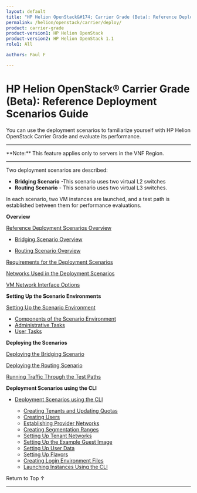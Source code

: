 ```yaml
---
layout: default
title: "HP Helion OpenStack&#174; Carrier Grade (Beta): Reference Deployment Scenarios Guide"
permalink: /helion/openstack/carrier/deploy/
product: carrier-grade
product-version1: HP Helion OpenStack
product-version2: HP Helion OpenStack 1.1
role1: All

authors: Paul F

---
```

<!--UNDER REVISION-->

<script>

function PageRefresh {
onLoad="window.refresh"
}

PageRefresh();

</script>

<!-- <p style="font-size: small;"> <a href="/helion/openstack/1.1/3rd-party-license-agreements/">&#9664; PREV</a> | <a href="/helion/openstack/1.1/">&#9650; UP</a> | NEXT &#9654; </p> -->

# HP Helion OpenStack&#174; Carrier Grade (Beta): Reference Deployment Scenarios Guide

You can use the deployment scenarios to familiarize yourself with HP Helion OpenStack Carrier Grade and evaluate its performance.

<hr>
**Note:** This feature applies only to servers in the VNF Region.
<hr>

Two deployment scenarios are described: 

* **Bridging Scenario** -This scenario uses two virtual L2 switches
* **Routing Scenario** - This scenario uses two virtual L3 switches. 
 
In each scenario, two VM instances are launched, and a test path is established between them for performance evaluations.


**Overview**

[Reference Deployment Scenarios Overview](/helion/openstack/carrier/deploy/)

* [Bridging Scenario Overview](/helion/openstack/carrier/deploy/bridging/overview/)

* [Routing Scenario Overview](/helion/openstack/carrier/deploy/routing/overview/)

[Requirements for the Deployment Scenarios](/helion/openstack/carrier/deploy/requirements/)

[Networks Used in the Deployment Scenarios](/helion/openstack/carrier/deploy/networks/)

[VM Network Interface Options](/helion/openstack/carrier/deploy/interface/)

**Setting Up the Scenario Environments**

[Setting Up the Scenario Environment](/helion/openstack/carrier/deploy/setting/)

* [Components of the Scenario Environment](/helion/openstack/carrier/deploy/setting/components/)
* [Administrative Tasks](/helion/openstack/carrier/deploy/setting/admin/)
* [User Tasks](/helion/openstack/carrier/deploy/setting/user/)

**Deploying the Scenarios** 

[Deploying the Bridging Scenario](/helion/openstack/carrier/deploy/bridging/deploy/)

[Deploying the Routing Scenario](/helion/openstack/carrier/deploy/routing/deploy/)

[Running Traffic Through the Test Paths](/helion/openstack/carrier/deploy/running-traffic/)

**Deployment Scenarios using the CLI**

* [Deployment Scenarios using the CLI](/helion/openstack/carrier/deploy/cli/)

	* [Creating Tenants and Updating Quotas](/helion/openstack/carrier/deploy/cli/tenants/)
	* [Creating Users](/helion/openstack/carrier/deploy/cli/users/)
	* [Establishing Provider Networks](/helion/openstack/carrier/deploy/cli/provider/)
	* [Creating Segmentation Ranges](/helion/openstack/carrier/deploy/cli/segment/)
	* [Setting Up Tenant Networks](/helion/openstack/carrier/deploy/cli/tenant/)
	* [Setting Up the Example Guest Image](/helion/openstack/carrier/deploy/cli/guest/)
	* [Setting Up User Data](/helion/openstack/carrier/deploy/cli/data/)
	* [Setting Up Flavors](/helion/openstack/carrier/deploy/cli/flavors/)
	* [Creating Login Environment Files](/helion/openstack/carrier/deploy/cli/environ/)
	* [Launching Instances Using the CLI](/helion/openstack/carrier/deploy/cli/launch/)

<a href="#top" style="padding:14px 0px 14px 0px; text-decoration: none;"> Return to Top &#8593; </a>
 
----
